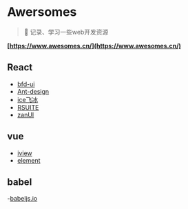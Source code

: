# Awersomes
> :rocket: 记录、学习一些web开发资源

**[https://www.awesomes.cn/](https://www.awesomes.cn/)**  

## React
- [bfd-ui](http://ui.baifendian.com/)
- [Ant-design](https://ant.design/index-cn)
- [ice飞冰](https://alibaba.github.io/ice/)
- [RSUITE](https://rsuitejs.com/getting-started)
- [zanUI](https://www.youzanyun.com/zanui)

## vue
- [iview](https://www.iviewui.com/)
- [element](http://element-cn.eleme.io/#/zh-CN)

## babel
-[babeljs.io](http://babeljs.io/)
